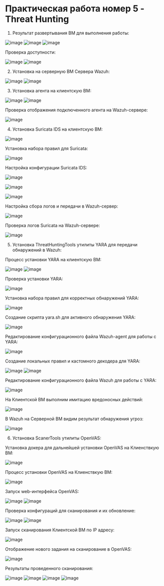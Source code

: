 # Практическая работа номер 5 - Threat Hunting

1. Результат развертывания ВМ для выполнения работы:

![image](https://github.com/user-attachments/assets/d10e8f6f-eedd-44cb-a102-794437c3f76d)
![image](https://github.com/user-attachments/assets/87b8c6eb-3811-4461-be10-2d4fbebb5add)
![image](https://github.com/user-attachments/assets/e6467ac3-8041-4521-9d13-b8b4b7621369)

Проверка доступности:

![image](https://github.com/user-attachments/assets/a7f49458-b06e-4f04-bd42-4015b32f24af)
![image](https://github.com/user-attachments/assets/866bb5d1-fc1c-440f-a981-37d03b6b32d3)


2. Установка на серверную ВМ Сервера Wazuh:

![image](https://github.com/user-attachments/assets/c8c3905c-4fb4-4a9a-809a-374fcc98fa24)
![image](https://github.com/user-attachments/assets/ff98e11c-7a5f-4c9e-8382-d8533a0b234f)



3. Установка агента на клиентскую ВМ:

![image](https://github.com/user-attachments/assets/8986ce6f-f70d-4c01-bd5b-040b3dee7a77)
![image](https://github.com/user-attachments/assets/e1a9b880-5d31-4532-8d3e-1995c8a88453)

Проверка отображения подключенного агента на Wazuh-сервере:

![image](https://github.com/user-attachments/assets/47732ca0-2e8a-4f4c-9802-3d0e0a16a6f4)


4. Установка Suricata IDS на клиентскую ВМ:

![image](https://github.com/user-attachments/assets/ef89a1da-a377-4618-a868-9da4ed57b396)

Установка набора правил для Suricata:

![image](https://github.com/user-attachments/assets/14929886-6d64-4166-b6c4-42d892728be5)

Настройка конфигурации Suricata IDS:

![image](https://github.com/user-attachments/assets/5f5df923-1053-41ef-9381-7fb1cc3e1683)

![image](https://github.com/user-attachments/assets/88d51334-9c6b-4544-a4ff-739e25e4c995)

![image](https://github.com/user-attachments/assets/5607ef86-6148-42f6-9501-cc7d4088dd10)


Настройка сбора логов и передачи в Wazuh-сервер:

![image](https://github.com/user-attachments/assets/ee27d3f3-07f6-415d-9ffb-d69fca40d70d)


Проверка логов Suricata на Wazuh-сервере:

![image](https://github.com/user-attachments/assets/2163ff69-033b-4cf9-a32d-9c12ba6ebac4)


5. Установка ThreatHuntingTools утилиты YARA для передачи обнаружений в Wazuh:

Процесс установки YARA на клиентскую ВМ:

![image](https://github.com/user-attachments/assets/fd1869ff-dae5-4257-8c5f-c2d0afb4e662)
![image](https://github.com/user-attachments/assets/5430da87-6b87-4676-ae15-aa3de547440d)

Проверка установки YARA:

![image](https://github.com/user-attachments/assets/723eadae-4897-4b2a-8411-c2e7780974af)

Установка набора правил для корректных обнаружений YARA:

![image](https://github.com/user-attachments/assets/b129d044-df1d-49aa-a48c-683887787000)

Создание скрипта yara.sh для активного обнаружения YARA:

![image](https://github.com/user-attachments/assets/8b8105bd-4f2a-4101-a6a4-bab0226da66f)

Редактирование конфигурационного файла Wazuh-agent для работы с YARA:

![image](https://github.com/user-attachments/assets/d797e165-1de5-4702-992d-041523133b91)

Создание локальных правил и кастомного декодера для YARA:

![image](https://github.com/user-attachments/assets/3d1f12a5-a56b-449e-b0ec-2230afabc1ff)
![image](https://github.com/user-attachments/assets/7bfff9c9-0aac-4e50-b007-cd5476a79356)

Редактирование конфигурационного файла Wazuh для работы с YARA:

![image](https://github.com/user-attachments/assets/39151b40-eadb-4d96-8683-b34f61041a46)

На Клиентской ВМ выполним имитацию вредоносных действий:

![image](https://github.com/user-attachments/assets/8b70f6d2-08e9-48b5-ad30-4cc5c55e787c)

В Wazuh на Серверной ВМ видим результат обнаружения угроз:

![image](https://github.com/user-attachments/assets/5dc9fb75-ba61-426a-8f95-dbf1de56b3fb)


6. Установка ScanerTools утилиты OpenVAS:

Установка докера для дальнейшей установки OpenVAS на Клиенствкую ВМ:

![image](https://github.com/user-attachments/assets/262b2988-a618-47af-9b86-e8042373d201)

Процесс установки OpenVAS на Клиенствкую ВМ:

![image](https://github.com/user-attachments/assets/cc4f6b7e-545e-45a7-ac42-f2018972209f)

Запуск web-интерфейса OpenVAS:

![image](https://github.com/user-attachments/assets/ff2a3e67-575b-4e80-b79f-204796cbfd26)
![image](https://github.com/user-attachments/assets/f1095096-25b8-44c7-b38f-6b4469dc3cb9)

Проверка конфигураций для сканирования и их обновление:

![image](https://github.com/user-attachments/assets/4f8937f3-a671-4ac3-86f1-5671a7af8a99)
![image](https://github.com/user-attachments/assets/c1491a5d-1334-49c0-9a00-6ea3e4467137)

Запуск сканирования Клиентской ВМ по IP адресу:

![image](https://github.com/user-attachments/assets/055c5768-755f-4d08-9a8e-d770a5006e93)


Отображение нового задания на сканирование в OpenVAS:

![image](https://github.com/user-attachments/assets/ead504ec-f9a9-4ec1-8b58-de4f48d80300)

Результаты проведенного сканирования:

![image](https://github.com/user-attachments/assets/41a2842c-a962-4b21-9e26-a17dbf94c912)
![image](https://github.com/user-attachments/assets/edfe73b2-99b0-45d5-93e6-2b7b7e8b4d28)
![image](https://github.com/user-attachments/assets/ea7b2bc7-c8d5-4538-9c95-57ad550033db)
![image](https://github.com/user-attachments/assets/d4557efa-6625-4069-aff4-ae2b9993d630)











